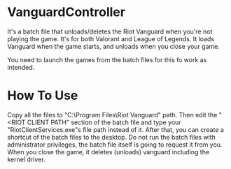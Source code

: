 # VanguardController
It's a batch file that unloads/deletes the Riot Vanguard when you're not playing the game. It's for both Valorant and League of Legends.
It loads Vanguard when the game starts, and unloads when you close your game.

You need to launch the games from the batch files for this fo work as intended.

# How To Use

Copy all the files to "C:\Program Files\Riot Vanguard" path. Then edit the "<RIOT CLIENT PATH" section of the batch file and type your "RiotClientServices.exe"s file path instead of it. After that, you can create a shortcut of the batch files to the desktop. Do not run the batch files with administrator privileges, the batch file itself is going to request it from you. When you close the game, it deletes (unloads) vanguard including the kernel driver.


